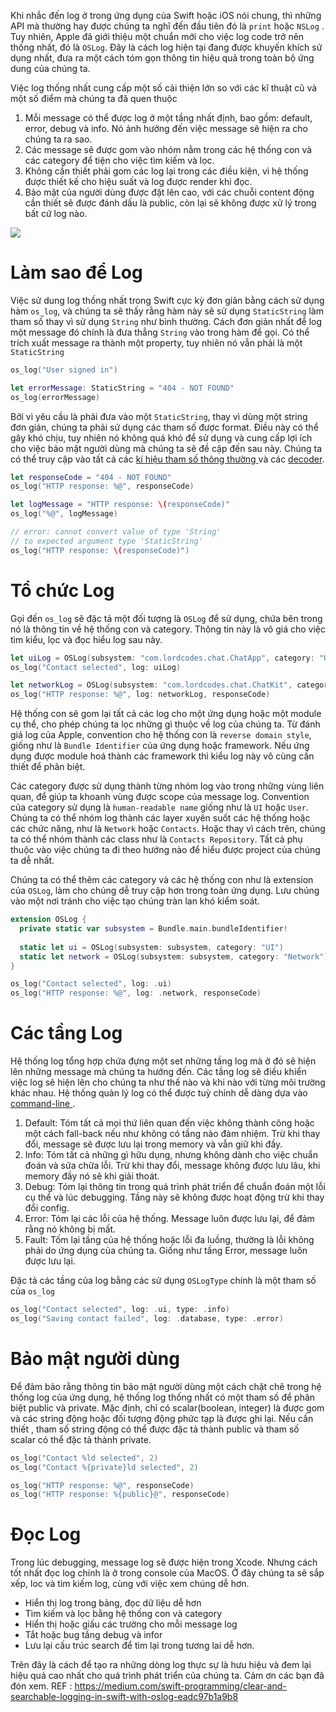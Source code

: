 Khi nhắc đến log ở trong ứng dụng của Swift hoặc iOS nói chung, thì những API mà thường hay được chúng ta nghĩ đến đầu tiên đó là `print` hoặc `NSLog` . Tuy nhiên, Apple đã giới thiệu một chuẩn mới cho việc log code trở nên thống nhất, đó là `OSLog`. Đây là cách log hiện tại đang được khuyến khích sử dụng nhất, đưa ra một cách tóm gọn thông tin hiệu quả trong toàn bộ ứng dung của chúng ta.

Việc log thống nhất cung cấp một số cải thiện lớn so với các kĩ thuật cũ và một số điểm mà chúng ta đã quen thuộc
1. Mỗi message có thể được log ở một tầng nhất định, bao gồm: default, error, debug và info. Nó ảnh hưởng đến việc message sẽ hiện ra cho chúng ta ra sao.
2. Các message sẽ được gom vào nhóm nằm trong các hệ thống con và các category để tiện cho việc tìm kiếm và lọc.
3. Không cần thiết phải gom các log lại trong các điều kiện, vì hệ thống được thiết kế cho hiệu suất và log được render khi đọc.
4. Bảo mật của người dùng được đặt lên cao, với các chuỗi content động cần thiết sẽ được đánh dấu là public, còn lại sẽ không được xử lý trong bất cứ log nào.

![](https://images.viblo.asia/fe8b6b86-4b3e-4321-a154-fccda6416287.png)

# Làm sao để Log
Việc sử dung log thống nhất trong Swift cực kỳ đơn giản bằng cách sử dụng hàm `os_log`, và chúng ta sẽ thấy rằng hàm này sẽ sử dụng `StaticString` làm tham số thay vì sử dụng `String` như bình thường. Cách đơn giản nhất để log một message đó chính là đưa thẳng `String` vào trong hàm để gọi. Có thể trích xuất message ra thành một property, tuy nhiên nó vẫn phải là một `StaticString`
```swift
os_log("User signed in")

let errorMessage: StaticString = "404 - NOT FOUND"
os_log(errorMessage)
```
Bởi vì yêu cầu là phải đưa vào một `StaticString`, thay vì dùng một string đơn giản, chúng ta phải sử dụng các tham số được format. Điều này có thể gây khó chịu, tuy nhiên nó không quá khó để sử dụng và cung cấp lợi ích cho việc bảo mật người dùng mà chúng ta sẽ đề cập đến sau này. Chúng ta có thể truy cập vào tất cả các [kí hiệu tham số thông thường ](https://developer.apple.com/library/archive/documentation/CoreFoundation/Conceptual/CFStrings/formatSpecifiers.html#//apple_ref/doc/uid/TP40004265) và các [decoder](https://developer.apple.com/documentation/os/logging#1682416). 
```swift
let responseCode = "404 - NOT FOUND" 
os_log("HTTP response: %@", responseCode) 

let logMessage = "HTTP response: \(responseCode)" 
os_log("%@", logMessage)

// error: cannot convert value of type 'String' 
// to expected argument type 'StaticString' 
os_log("HTTP response: \(responseCode)")
```

# Tổ chức Log
Gọi đến `os_log` sẽ đặc tả một đối tượng là `OSLog` để sử dụng, chứa bên trong nó là thông tin về hệ thống con và category. Thông tin này là vô giá cho việc tìm kiểu, lọc và đọc hiểu log sau này. 
```swift
let uiLog = OSLog(subsystem: "com.lordcodes.chat.ChatApp", category: "UI") 
os_log("Contact selected", log: uiLog)

let networkLog = OSLog(subsystem: "com.lordcodes.chat.ChatKit", category: "Network") 
os_log("HTTP response: %@", log: networkLog, responseCode)
```
Hệ thống con sẽ gom lại tất cả các log cho một ứng dụng hoặc một module cụ thể, cho phép chúng ta lọc những gì thuộc về log của chúng ta. Từ đánh giá log của Apple, convention cho hệ thống con là  `reverse domain style`, giống như là `Bundle Identifier` của ứng dụng hoặc framework. Nếu ứng dụng được module hoá thành các framework thì kiểu log này vô cùng cần thiết để phân biệt.

Các category được sử dụng thành từng nhóm log vào trong những vùng liên quan, để giúp ta khoanh vùng được scope của message log. Convention của category sử dụng là `human-readable name` giống như là `UI` hoặc `User`. Chúng ta có thể nhóm log thành các layer xuyên suốt các hệ thống hoặc các chức năng, như là `Network` hoặc `Contacts`. Hoặc thay vì cách trên, chúng ta có thể nhóm thành các class như là `Contacts Repository`. Tất cả phụ thuộc vào việc chúng ta đi theo hướng nào để hiểu được project của chúng ta dễ nhất.

Chúng ta có thể thêm các category và các hệ thống con như là extension của `OSLog`, làm cho chúng dễ truy cập hơn trong toàn ứng dụng. Lưu chúng vào một nơi tránh cho việc tạo chúng tràn lan khó kiểm soát.

```swift
extension OSLog { 
  private static var subsystem = Bundle.main.bundleIdentifier! 
  
  static let ui = OSLog(subsystem: subsystem, category: "UI") 
  static let network = OSLog(subsystem: subsystem, category: "Network") 
}

os_log("Contact selected", log: .ui) 
os_log("HTTP response: %@", log: .network, responseCode)
```
# Các tầng Log
Hệ thống log tổng hợp chứa đựng một set những tầng log mà ở đó sẽ hiện lên những message mà chúng ta hướng đến. Các tầng log sẽ điều khiển việc log sẽ hiện lên cho chúng ta như thế nào và khi nào với từng môi trường khác nhau. Hệ thống quản lý log có thể được tuỳ chỉnh dễ dàng dựa vào [command-line ](https://developer.apple.com/documentation/os/logging#2878594). 
1. Default: Tóm tất cả mọi thứ liên quan đến việc không thành công hoặc một cách fall-back nếu như không có tầng nào đảm nhiệm. Trừ khi thay đổi, message sẽ được lưu lại trong memory và vẫn giữ khi đầy.
2. Info: Tóm tất cả những gì hữu dụng, nhưng không dành cho việc chuẩn đoán và sửa chữa lỗi. Trừ khi thay đổi, message không được lưu lâu, khi memory đầy nó sẽ khi giải thoát.
3. Debug: Tóm lại thông tin trong quá trình phát triển để chuẩn đoán một lỗi cụ thể và lúc debugging. Tầng này sẽ không được hoạt động trừ khi thay đổi config.
4. Error: Tóm lại các lỗi của hệ thống. Message luôn được lưu lại, để đảm rằng nó không bị mất.
5. Fault: Tốm lại tầng của hệ thống hoặc lỗi đa luồng, thường là lỗi không phải do ứng dụng của chúng ta. Giống như tầng Error, message luôn được lưu lại.

Đặc tả các tầng của log bằng các sử dụng `OSLogType` chính là một tham số của `os_log`
```swift
os_log("Contact selected", log: .ui, type: .info) 
os_log("Saving contact failed", log: .database, type: .error)
```
# Bảo mật người dùng
Để đảm bảo rằng thông tin bảo mật người dùng một cách chặt chẽ trong hệ thống log của ứng dụng, hệ thống log thống nhất có một tham số để phân biệt public và private. Mặc định, chỉ có scalar(boolean, integer) là được gom và các string động hoặc đối tượng động phức tạp là được ghi lại. Nếu cần thiết , tham số string động có thể được đặc tả thành public và tham số scalar có thể đặc tả thành private.
```swift
os_log("Contact %ld selected", 2) 
os_log("Contact %{private}ld selected", 2) 

os_log("HTTP response: %@", responseCode) 
os_log("HTTP response: %{public}@", responseCode)
```

# Đọc Log
Trong lúc debugging, message log sẽ được hiện trong Xcode. Nhưng cách tốt nhất đọc log chính là ở trong console của MacOS. Ở đây chúng ta sẽ sắp xếp, loc và tìm kiếm log, cùng với việc xem chúng dễ hơn.
* Hiển thị log trong bảng, đọc dữ liệu dễ hơn
* Tìm kiếm và lọc bằng hệ thống con và category
* Hiển thị hoặc giấu các trường cho mỗi message log
* Tắt hoặc bug tầng debug và infor
* Lưu lại cấu trúc search để tìm lại trong tương lai dễ hơn.

Trên đây là cách để tạo ra những dòng log thực sự là hưu hiệu và đem lại hiệu quả cao nhất cho quá trình phát triển của chúng ta. Cảm ơn các bạn đã đón xem.
REF : https://medium.com/swift-programming/clear-and-searchable-logging-in-swift-with-oslog-eadc97b1a9b8